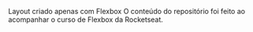 Layout criado apenas com Flexbox
O conteúdo do repositório foi feito ao acompanhar o curso de Flexbox da Rocketseat.
